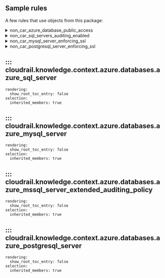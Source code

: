 ## Sample rules
A few rules that use objects from this package:

<details>
<summary>non_car_azure_database_public_access</summary>

```python
--8<--
cloudrail/knowledge/rules/azure/non_context_aware/public_access_sql_database_rule.py
--8<--
```
</details>

<details>
<summary>non_car_sql_servers_auditing_enabled</summary>

```python
--8<--
cloudrail/knowledge/rules/azure/non_context_aware/ensure_sql_server_audit_enabled_rule.py
--8<--
```
</details>

<details>
<summary>non_car_mysql_server_enforcing_ssl</summary>

```python
--8<--
cloudrail/knowledge/rules/azure/non_context_aware/my_sql_server_enforcing_ssl_rule.py
--8<--
```
</details>


<details>
<summary>non_car_postgresql_server_enforcing_ssl</summary>

```python
--8<--
cloudrail/knowledge/rules/azure/non_context_aware/postgresql_server_enforce_ssl_rule.py
--8<--
```
</details>

## ::: cloudrail.knowledge.context.azure.databases.azure_sql_server
    rendering:
      show_root_toc_entry: false
    selection:
      inherited_members: true

## ::: cloudrail.knowledge.context.azure.databases.azure_mysql_server
    rendering:
      show_root_toc_entry: false
    selection:
      inherited_members: true

## ::: cloudrail.knowledge.context.azure.databases.azure_mssql_server_extended_auditing_policy
    rendering:
      show_root_toc_entry: false
    selection:
      inherited_members: true

## ::: cloudrail.knowledge.context.azure.databases.azure_postgresql_server
    rendering:
      show_root_toc_entry: false
    selection:
      inherited_members: true